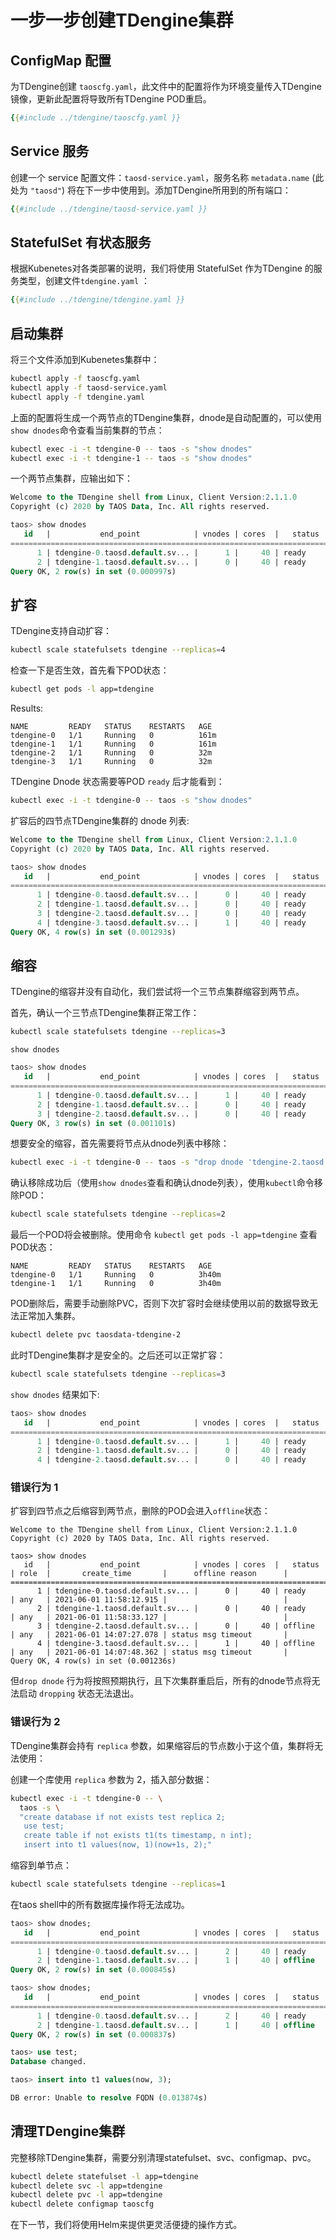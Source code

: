 # 一步一步创建TDengine集群

## ConfigMap 配置

为TDengine创建 `taoscfg.yaml`，此文件中的配置将作为环境变量传入TDengine镜像，更新此配置将导致所有TDengine POD重启。

```yaml
{{#include ../tdengine/taoscfg.yaml }}
```

## Service 服务

创建一个 service 配置文件：`taosd-service.yaml`，服务名称 `metadata.name` (此处为 `"taosd"`) 将在下一步中使用到。添加TDengine所用到的所有端口：

```yaml
{{#include ../tdengine/taosd-service.yaml }}
```

## StatefulSet 有状态服务

根据Kubenetes对各类部署的说明，我们将使用 StatefulSet 作为TDengine 的服务类型，创建文件`tdengine.yaml` ：

```yaml
{{#include ../tdengine/tdengine.yaml }}
```

## 启动集群

将三个文件添加到Kubenetes集群中：

```sh
kubectl apply -f taoscfg.yaml
kubectl apply -f taosd-service.yaml
kubectl apply -f tdengine.yaml
```

上面的配置将生成一个两节点的TDengine集群，dnode是自动配置的，可以使用 `show dnodes`命令查看当前集群的节点：

```sh
kubectl exec -i -t tdengine-0 -- taos -s "show dnodes"
kubectl exec -i -t tdengine-1 -- taos -s "show dnodes"
```

一个两节点集群，应输出如下：

```sql
Welcome to the TDengine shell from Linux, Client Version:2.1.1.0
Copyright (c) 2020 by TAOS Data, Inc. All rights reserved.

taos> show dnodes
   id   |           end_point            | vnodes | cores  |   status   | role  |       create_time       |      offline reason      |
======================================================================================================================================
      1 | tdengine-0.taosd.default.sv... |      1 |     40 | ready      | any   | 2021-06-01 17:13:24.181 |                          |
      2 | tdengine-1.taosd.default.sv... |      0 |     40 | ready      | any   | 2021-06-01 17:14:09.257 |                          |
Query OK, 2 row(s) in set (0.000997s)
```

## 扩容

TDengine支持自动扩容：

```sh
kubectl scale statefulsets tdengine --replicas=4
```

检查一下是否生效，首先看下POD状态：

```sh
kubectl get pods -l app=tdengine 
```

Results:

```text
NAME         READY   STATUS    RESTARTS   AGE
tdengine-0   1/1     Running   0          161m
tdengine-1   1/1     Running   0          161m
tdengine-2   1/1     Running   0          32m
tdengine-3   1/1     Running   0          32m
```

TDengine Dnode 状态需要等POD `ready` 后才能看到：

```sh
kubectl exec -i -t tdengine-0 -- taos -s "show dnodes"
```

扩容后的四节点TDengine集群的 dnode 列表:

```sql
Welcome to the TDengine shell from Linux, Client Version:2.1.1.0
Copyright (c) 2020 by TAOS Data, Inc. All rights reserved.

taos> show dnodes
   id   |           end_point            | vnodes | cores  |   status   | role  |       create_time       |      offline reason      |
======================================================================================================================================
      1 | tdengine-0.taosd.default.sv... |      0 |     40 | ready      | any   | 2021-06-01 11:58:12.915 |                          |
      2 | tdengine-1.taosd.default.sv... |      0 |     40 | ready      | any   | 2021-06-01 11:58:33.127 |                          |
      3 | tdengine-2.taosd.default.sv... |      0 |     40 | ready      | any   | 2021-06-01 14:07:27.078 |                          |
      4 | tdengine-3.taosd.default.sv... |      1 |     40 | ready      | any   | 2021-06-01 14:07:48.362 |                          |
Query OK, 4 row(s) in set (0.001293s)
```

## 缩容

TDengine的缩容并没有自动化，我们尝试将一个三节点集群缩容到两节点。

首先，确认一个三节点TDengine集群正常工作：

```sh
kubectl scale statefulsets tdengine --replicas=3
```

`show dnodes`

```sql
taos> show dnodes
   id   |           end_point            | vnodes | cores  |   status   | role  |       create_time       |      offline reason      |
======================================================================================================================================
      1 | tdengine-0.taosd.default.sv... |      1 |     40 | ready      | any   | 2021-06-01 16:27:24.852 |                          |
      2 | tdengine-1.taosd.default.sv... |      0 |     40 | ready      | any   | 2021-06-01 16:27:53.339 |                          |
      3 | tdengine-2.taosd.default.sv... |      0 |     40 | ready      | any   | 2021-06-01 16:28:49.787 |                          |
Query OK, 3 row(s) in set (0.001101s)
```

想要安全的缩容，首先需要将节点从dnode列表中移除：

```sh
kubectl exec -i -t tdengine-0 -- taos -s "drop dnode 'tdengine-2.taosd.default.svc.cluster.local:6030'"
```

确认移除成功后（使用`show dnodes`查看和确认dnode列表），使用`kubectl`命令移除POD：

```sh
kubectl scale statefulsets tdengine --replicas=2
```

最后一个POD将会被删除。使用命令 `kubectl get pods -l app=tdengine` 查看POD状态：

```text
NAME         READY   STATUS    RESTARTS   AGE
tdengine-0   1/1     Running   0          3h40m
tdengine-1   1/1     Running   0          3h40m
```

POD删除后，需要手动删除PVC，否则下次扩容时会继续使用以前的数据导致无法正常加入集群。

```sh
kubectl delete pvc taosdata-tdengine-2
```

此时TDengine集群才是安全的。之后还可以正常扩容：

```sh
kubectl scale statefulsets tdengine --replicas=3
```

`show dnodes` 结果如下:

```sql
taos> show dnodes
   id   |           end_point            | vnodes | cores  |   status   | role  |       create_time       |      offline reason      |
======================================================================================================================================
      1 | tdengine-0.taosd.default.sv... |      1 |     40 | ready      | any   | 2021-06-01 16:27:24.852 |                          |
      2 | tdengine-1.taosd.default.sv... |      0 |     40 | ready      | any   | 2021-06-01 16:27:53.339 |                          |
      4 | tdengine-2.taosd.default.sv... |      0 |     40 | ready      | any   | 2021-06-01 16:40:49.177 |                          |
```

### 错误行为 1

扩容到四节点之后缩容到两节点，删除的POD会进入`offline`状态：

```text
Welcome to the TDengine shell from Linux, Client Version:2.1.1.0
Copyright (c) 2020 by TAOS Data, Inc. All rights reserved.

taos> show dnodes
   id   |           end_point            | vnodes | cores  |   status   | role  |       create_time       |      offline reason      |
======================================================================================================================================
      1 | tdengine-0.taosd.default.sv... |      0 |     40 | ready      | any   | 2021-06-01 11:58:12.915 |                          |
      2 | tdengine-1.taosd.default.sv... |      0 |     40 | ready      | any   | 2021-06-01 11:58:33.127 |                          |
      3 | tdengine-2.taosd.default.sv... |      0 |     40 | offline    | any   | 2021-06-01 14:07:27.078 | status msg timeout       |
      4 | tdengine-3.taosd.default.sv... |      1 |     40 | offline    | any   | 2021-06-01 14:07:48.362 | status msg timeout       |
Query OK, 4 row(s) in set (0.001236s)
```

但`drop dnode` 行为将按照预期执行，且下次集群重启后，所有的dnode节点将无法启动 `dropping` 状态无法退出。

### 错误行为 2

TDengine集群会持有 `replica` 参数，如果缩容后的节点数小于这个值，集群将无法使用：

创建一个库使用 `replica` 参数为 2，插入部分数据：

```sh
kubectl exec -i -t tdengine-0 -- \
  taos -s \
  "create database if not exists test replica 2;
   use test; 
   create table if not exists t1(ts timestamp, n int);
   insert into t1 values(now, 1)(now+1s, 2);"
```

缩容到单节点：

```sh
kubectl scale statefulsets tdengine --replicas=1
```

在taos shell中的所有数据库操作将无法成功。

```sql
taos> show dnodes;
   id   |           end_point            | vnodes | cores  |   status   | role  |       create_time       |      offline reason      |
======================================================================================================================================
      1 | tdengine-0.taosd.default.sv... |      2 |     40 | ready      | any   | 2021-06-01 15:55:52.562 |                          |
      2 | tdengine-1.taosd.default.sv... |      1 |     40 | offline    | any   | 2021-06-01 15:56:07.212 | status msg timeout       |
Query OK, 2 row(s) in set (0.000845s)

taos> show dnodes;
   id   |           end_point            | vnodes | cores  |   status   | role  |       create_time       |      offline reason      |
======================================================================================================================================
      1 | tdengine-0.taosd.default.sv... |      2 |     40 | ready      | any   | 2021-06-01 15:55:52.562 |                          |
      2 | tdengine-1.taosd.default.sv... |      1 |     40 | offline    | any   | 2021-06-01 15:56:07.212 | status msg timeout       |
Query OK, 2 row(s) in set (0.000837s)

taos> use test;
Database changed.

taos> insert into t1 values(now, 3);

DB error: Unable to resolve FQDN (0.013874s)
```

## 清理TDengine集群

完整移除TDengine集群，需要分别清理statefulset、svc、configmap、pvc。

```sh
kubectl delete statefulset -l app=tdengine
kubectl delete svc -l app=tdengine
kubectl delete pvc -l app=tdengine
kubectl delete configmap taoscfg
```

在下一节，我们将使用Helm来提供更灵活便捷的操作方式。
